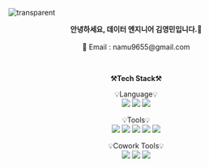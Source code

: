 ![transparent](https://capsule-render.vercel.app/api?type=transparent&fontColor=703ee5&text=YoungMinDE's%20GitHub%20&height=150&fontSize=60&desc=Welcome!&descAlignY=75&descAlign=60)   

<p align="center">
  <strong>안녕하세요, 데이터 엔지니어 김영민입니다.👋</strong><br></br>
     📧 Email : namu9655@gmail.com
</p>

<br>

<p align="center">
    <Strong>⚒️Tech Stack⚒️</Strong><br>
</p>

<p align="center" display="inline-block">
    💡Language💡 <br>
    <img src="https://img.shields.io/badge/Python-3776AB?style=for-the-badge&logo=Python&logoColor=white">
    <img src="https://img.shields.io/badge/mssql-CC2927?style=for-the-badge&logo=mysql&logoColor=white">
    <img src="https://img.shields.io/badge/mysql-4479A1?style=for-the-badge&logo=mysql&logoColor=white">
  
</p>

<p align="center" display="inline-block">
    💡Tools💡 <br>
    <img src="https://img.shields.io/badge/Azure-0078D4?style=for-the-badge&logo=Azure&logoColor=white">
    <img src="https://img.shields.io/badge/powerbi-F2C811?style=for-the-badge&logo=Powerbi&logoColor=white">
    <img src="https://img.shields.io/badge/Tableau-E97627?style=for-the-badge&logo=Tableau&logoColor=white">
    <img src="https://img.shields.io/badge/Amazon AWS-232F3E?style=for-the-badge&logo=Amazon AWS&logoColor=white">
    <img src="https://img.shields.io/badge/databricks-FF3621?style=for-the-badge&logo=Databricks&logoColor=white">
   
  
</p>

<p align="center" display="inline-block">
    💡Cowork Tools💡 <br>
    <img src="https://img.shields.io/badge/Notion-000000?style=for-the-badge&logo=notion&logoColor=white">
    <img src="https://img.shields.io/badge/Confluence-172B4D?style=for-the-badge&logo=Confluence&logoColor=white">
    <img src="https://img.shields.io/badge/Slack-4A154B?style=for-the-badge&logo=slack&logoColor=white">

</p>
